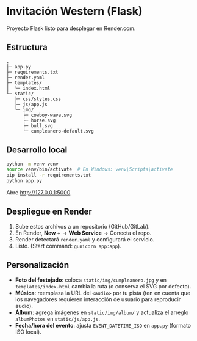 
# Invitación Western (Flask)

Proyecto Flask listo para desplegar en Render.com.

## Estructura
```
.
├─ app.py
├─ requirements.txt
├─ render.yaml
├─ templates/
│  └─ index.html
└─ static/
   ├─ css/styles.css
   ├─ js/app.js
   └─ img/
      ├─ cowboy-wave.svg
      ├─ horse.svg
      ├─ bull.svg
      └─ cumpleanero-default.svg
```

## Desarrollo local
```bash
python -m venv venv
source venv/bin/activate  # En Windows: venv\Scripts\activate
pip install -r requirements.txt
python app.py
```
Abre http://127.0.0.1:5000

## Despliegue en Render
1. Sube estos archivos a un repositorio (GitHub/GitLab).
2. En Render, **New +** → **Web Service** → Conecta el repo.
3. Render detectará `render.yaml` y configurará el servicio.
4. Listo. (Start command: `gunicorn app:app`).

## Personalización
- **Foto del festejado**: coloca `static/img/cumpleanero.jpg` y en `templates/index.html`
  cambia la ruta (o conserva el SVG por defecto).
- **Música**: reemplaza la URL del `<audio>` por tu pista (ten en cuenta que los navegadores
  requieren interacción de usuario para reproducir audio).
- **Álbum**: agrega imágenes en `static/img/album/` y actualiza el arreglo `albumPhotos` en `static/js/app.js`.
- **Fecha/hora del evento**: ajusta `EVENT_DATETIME_ISO` en `app.py` (formato ISO local).
